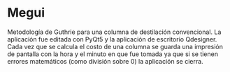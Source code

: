 # Megui
Metodología de Guthrie para una columna de destilación convencional.
La aplicación fue editada con PyQt5 y la aplicación de escritorio Qdesigner.
Cada vez que se calcula el costo de una columna se guarda una impresión de pantalla con la hora y el minuto en que fue tomada ya que si se tienen errores matemáticos (como división sobre 0) la aplicación se cierra.
